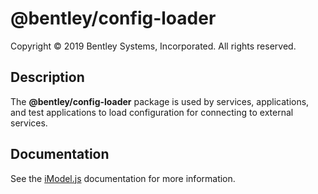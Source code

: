 # @bentley/config-loader

Copyright © 2019 Bentley Systems, Incorporated. All rights reserved.

## Description

The __@bentley/config-loader__ package is used by services, applications, and test applications to load configuration for connecting to external services.

## Documentation

See the [iModel.js](https://www.imodeljs.org) documentation for more information.
